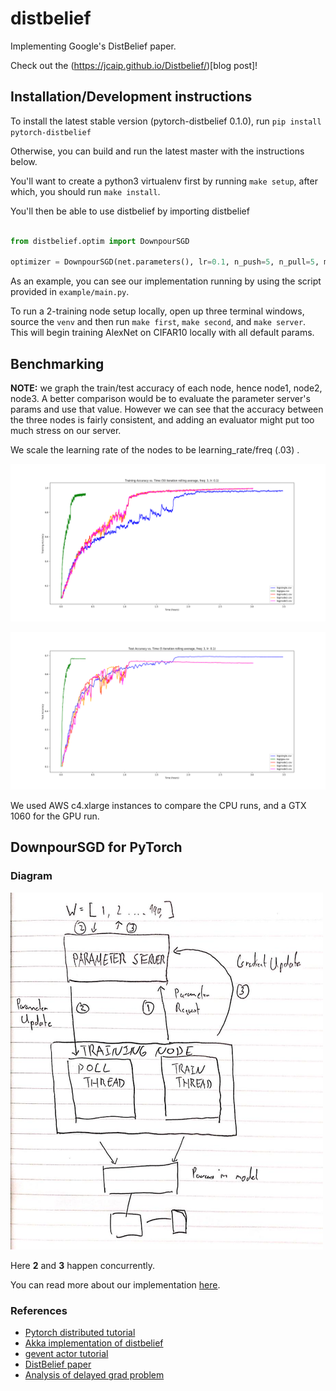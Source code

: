 # distbelief
Implementing Google's DistBelief paper.

Check out the (https://jcaip.github.io/Distbelief/)[blog post]!
## Installation/Development instructions

To install the latest stable version (pytorch-distbelief 0.1.0), run `pip install pytorch-distbelief`

Otherwise, you can build and run the latest master with the instructions below.

You'll want to create a python3 virtualenv first by running `make setup`, after which, you should run `make install`. 

You'll then be able to use distbelief by importing distbelief
```python 

from distbelief.optim import DownpourSGD

optimizer = DownpourSGD(net.parameters(), lr=0.1, n_push=5, n_pull=5, model=net)

```

As an example, you can see our implementation running by using the script provided in `example/main.py`.

To run a 2-training node setup locally, open up three terminal windows, source the `venv` and then run `make first`, `make second`, and `make server`.
This will begin training AlexNet on CIFAR10 locally with all default params.

## Benchmarking

**NOTE:** we graph the train/test accuracy of each node, hence node1, node2, node3. A better comparison would be to evaluate the parameter server's params and use that value.
However we can see that the accuracy between the three nodes is fairly consistent, and adding an evaluator might put too much stress on our server. 

We scale the learning rate of the nodes to be learning_rate/freq (.03) .

![train](/docs/train_time.png)

![test](/docs/test_time.png)

We used AWS c4.xlarge instances to compare the CPU runs, and a GTX 1060 for the GPU run.

## DownpourSGD for PyTorch

### Diagram

<img src="./docs/diagram.jpg" width="500">

Here **2** and **3** happen concurrently. 

You can read more about our implementation [here](https://jcaip.github.io/Distbelief/).

### References
- [Pytorch distributed tutorial](http://pytorch.org/tutorials/intermediate/dist_tuto.html)
- [Akka implementation of distbelief](http://alexminnaar.com/implementing-the-distbelief-deep-neural-network-training-framework-with-akka.html)
- [gevent actor tutorial](http://sdiehl.github.io/gevent-tutorial/#actors)
- [DistBelief paper](https://static.googleusercontent.com/media/research.google.com/en//archive/large_deep_networks_nips2012.pdf)
- [Analysis of delayed grad problem](https://openreview.net/pdf?id=BJLSGcywG)
